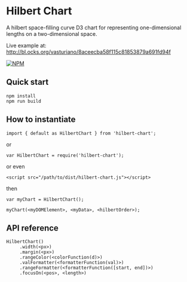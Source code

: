 # Hilbert Chart

A hilbert space-filling curve D3 chart for representing one-dimensional lengths on a two-dimensional space.

Live example at: http://bl.ocks.org/vasturiano/8aceecba58f115c81853879a691fd94f

[![NPM](https://nodei.co/npm/hilbert-chart.png?compact=true)](https://nodei.co/npm/hilbert-chart/)

## Quick start

```
npm install
npm run build
```

## How to instantiate

```
import { default as HilbertChart } from 'hilbert-chart';
```
or
```
var HilbertChart = require('hilbert-chart');
```
or even
```
<script src="/path/to/dist/hilbert-chart.js"></script>
```
then
```
var myChart = HilbertChart();

myChart(<myDOMElement>, <myData>, <hilbertOrder>);
```

## API reference

```
HilbertChart()
     .width(<px>)
     .margin(<px>)
     .rangeColor(<colorFunction(d)>)
     .valFormatter(<formatterFunction(val)>)
     .rangeFormatter(<formatterFunction([start, end])>)
     .focusOn(<pos>, <length>)
```
